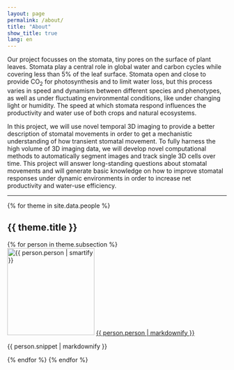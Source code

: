 ```yaml
---
layout: page
permalink: /about/
title: "About"
show_title: true
lang: en
---
```


Our project focusses on the stomata, tiny pores on the surface of plant leaves. Stomata play a central role in global water and carbon cycles while covering less than 5% of the leaf surface. Stomata open and close to provide CO<sub>2</sub> for photosynthesis and to limit water loss, but this process varies in speed and dynamism between different species and phenotypes, as well as under fluctuating environmental conditions, like under changing light or humidity. The speed at which stomata respond influences the productivity and water use of both crops and natural ecosystems.

In this project, we will use novel temporal 3D imaging to provide a better description of stomatal movements in order to get a mechanistic understanding of how transient stomatal movement. To fully harness the high volume of 3D imaging data, we will develop novel computational methods to automatically segment images and track single 3D cells over time. This project will answer long-standing questions about stomatal movements and will generate basic knowledge on how to improve stomatal responses under dynamic environments in order to increase net productivity and water-use efficiency.

---

{% for theme in site.data.people %}
<h2>{{ theme.title }}</h2>
{% for person in theme.subsection %}
<div class="toc">
<img src="{{ person.avatar }}" alt="{{ person.person | smartify }}" class="avatar" style="width:200px" />
<a href="{{ person.url }}">{{ person.person | markdownify }}</a>
<p>{{ person.snippet | markdownify }}</p>
</div>
{% endfor %}
{% endfor %}

<!-- Core members in this people are:  
  [Guillaume Théroux-Rancourt (University of Natural Resources and Life Sciences, Vienna (BOKU)](http://gtrancourt.gitlab.io)  
  [Danny Tholen (BOKU)](https://scholar.google.com/citations?user=iQUjOxAAAAAJ&hl=en&num=20&oi=ao)  
  [Ingeborg Lang (University of Vienna)](https://scholar.google.com/citations?user=8tzh90wAAAAJ&hl=en&num=20&oi=ao)  
  [Walter Kropatsch and Jiří Hladůvka (TU Wien)](https://www.prip.tuwien.ac.at/)  

With collaborators:  
  [Anja Geitmann (plant cell biologist, McGill University)](https://www.plantbiomechanics.net/)  
  [Anne Bonnin (radiation physicist, Swiss Light Source)](https://www.psi.ch/en/x-ray-tomography-group/people/anne-bonnin)
 -->